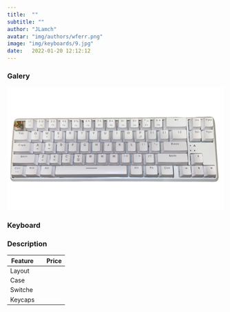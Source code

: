 ```yaml
---
title:  ""
subtitle: ""
author: "JLamch"
avatar: "img/authors/wferr.png"
image: "img/keyboards/9.jpg"
date:   2022-01-20 12:12:12
---
```

### Galery
![](img/keyboards/9.png)
 
### Keyboard


### Description


|   Feature     |               | Price  |
| ------------- |:-------------:| -----: |
| Layout        |       |        |
| Case          |       |        |
| Switche       |       |        |
| Keycaps       |       |        |